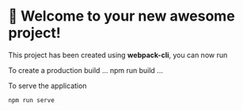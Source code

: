 # 🚀 Welcome to your new awesome project!

This project has been created using **webpack-cli**, you can now run

To create a production build 
...
npm run build
...

To serve the application
```
npm run serve
```
